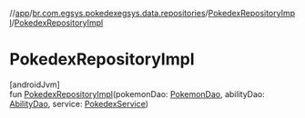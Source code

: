 //[app](../../../index.md)/[br.com.egsys.pokedexegsys.data.repositories](../index.md)/[PokedexRepositoryImpl](index.md)/[PokedexRepositoryImpl](-pokedex-repository-impl.md)

# PokedexRepositoryImpl

[androidJvm]\
fun [PokedexRepositoryImpl](-pokedex-repository-impl.md)(pokemonDao: [PokemonDao](../../br.com.egsys.pokedexegsys.data.datasource.dao/-pokemon-dao/index.md), abilityDao: [AbilityDao](../../br.com.egsys.pokedexegsys.data.datasource.dao/-ability-dao/index.md), service: [PokedexService](../../br.com.egsys.pokedexegsys.data.datasource.service/-pokedex-service/index.md))
